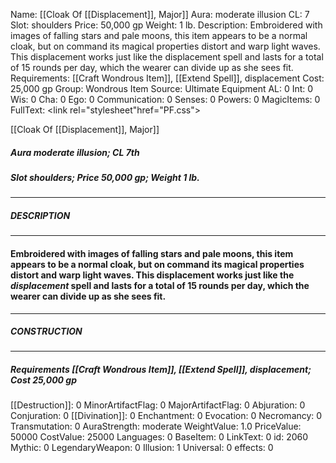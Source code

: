 Name: [[Cloak Of [[Displacement]], Major]]
Aura: moderate illusion
CL: 7
Slot: shoulders
Price: 50,000 gp
Weight: 1 lb.
Description: Embroidered with images of falling stars and pale moons, this item appears to be a normal cloak, but on command its magical properties distort and warp light waves. This displacement works just like the displacement spell and lasts for a total of 15 rounds per day, which the wearer can divide up as she sees fit.
Requirements: [[Craft Wondrous Item]], [[Extend Spell]], displacement
Cost: 25,000 gp
Group: Wondrous Item
Source: Ultimate Equipment
AL: 0
Int: 0
Wis: 0
Cha: 0
Ego: 0
Communication: 0
Senses: 0
Powers: 0
MagicItems: 0
FullText: <link rel="stylesheet"href="PF.css"><div class="heading"><p class="alignleft">[[Cloak Of [[Displacement]], Major]]</p><div style="clear: both;"></div></div><div><h5><b>Aura </b>moderate illusion; <b>CL </b>7th</h5><h5><b>Slot </b>shoulders; <b>Price </b>50,000 gp; <b>Weight </b>1 lb.</h5></div><hr/><div><h5><b>DESCRIPTION</b></h5></div><hr/><div><h4><p>Embroidered with images of falling stars and pale moons, this item appears to be a normal cloak, but on command its magical properties distort and warp light waves. This displacement works just like the <i>displacement</i> spell and lasts for a total of 15 rounds per day, which the wearer can divide up as she sees fit.</p></h4></div><hr/><div><h5><b>CONSTRUCTION</b></h5></div><hr/><div><h5><b>Requirements </b>[[Craft Wondrous Item]], [[Extend Spell]], <i>displacement</i>; <b>Cost </b>25,000 gp</h5></div>
[[Destruction]]: 0
MinorArtifactFlag: 0
MajorArtifactFlag: 0
Abjuration: 0
Conjuration: 0
[[Divination]]: 0
Enchantment: 0
Evocation: 0
Necromancy: 0
Transmutation: 0
AuraStrength: moderate
WeightValue: 1.0
PriceValue: 50000
CostValue: 25000
Languages: 0
BaseItem: 0
LinkText: 0
id: 2060
Mythic: 0
LegendaryWeapon: 0
Illusion: 1
Universal: 0
effects: 0
